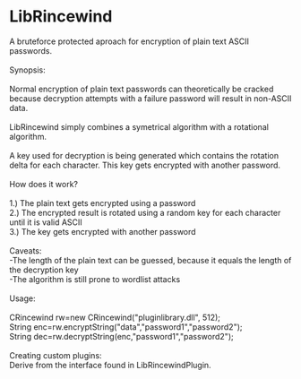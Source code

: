 # LibRincewind

A bruteforce protected aproach for encryption of plain text ASCII passwords.<br>
<br>
Synopsis:<br>
<br>
Normal encryption of plain text passwords can theoretically be cracked because decryption attempts with a failure password will result in non-ASCII data.<br>
<br>
LibRincewind simply combines a symetrical algorithm with a rotational algorithm.<br>
<br>
A key used for decryption is being generated which contains the rotation delta for each character. This key gets encrypted with another password.
<br>
<br>
How does it work?<br>
<br>
1.) The plain text gets encrypted using a password<br>
2.) The encrypted result is rotated using a random key for each character until it is valid ASCII<br>
3.) The key gets encrypted with another password<br>
<br>
Caveats:<br>
-The length of the plain text can be guessed, because it equals the length of the decryption key<br>
-The algorithm is still prone to wordlist attacks<br>
<br>
Usage:<br>
<br>
CRincewind rw=new CRincewind("pluginlibrary.dll", 512);<br>
String enc=rw.encryptString("data","password1","password2");<br>
String dec=rw.decryptString(enc,"password1","password2");<br>
<br>
Creating custom plugins:<br>
Derive from the interface found in LibRincewindPlugin.
